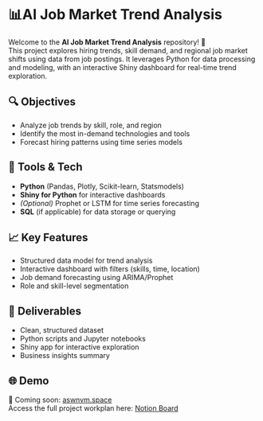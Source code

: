 # 📊AI Job Market Trend Analysis

Welcome to the **AI Job Market Trend Analysis** repository! 🚀  
This project explores hiring trends, skill demand, and regional job market shifts using data from job postings. It leverages Python for data processing and modeling, with an interactive Shiny dashboard for real-time trend exploration.

## 🔍 Objectives

- Analyze job trends by skill, role, and region  
- Identify the most in-demand technologies and tools  
- Forecast hiring patterns using time series models

## 🧰 Tools & Tech

- **Python** (Pandas, Plotly, Scikit-learn, Statsmodels)
- **Shiny for Python** for interactive dashboards
- *(Optional)* Prophet or LSTM for time series forecasting
- **SQL** (if applicable) for data storage or querying

## 📈 Key Features

- Structured data model for trend analysis
- Interactive dashboard with filters (skills, time, location)
- Job demand forecasting using ARIMA/Prophet
- Role and skill-level segmentation

<!-- ## 🚀 Status

🛠️ In progress — Dashboard integration and forecasting module under development -->

## 📁 Deliverables

- Clean, structured dataset
- Python scripts and Jupyter notebooks
- Shiny app for interactive exploration
- Business insights summary

## 🌐 Demo

📎 Coming soon: [aswnvm.space](https://aswnvm.space)  
Access the full project workplan here: [Notion Board](https://easy-diagnostic-eae.notion.site/Job-Market-Trend-233696a4aeea802c8e98f8667819ee5e)
